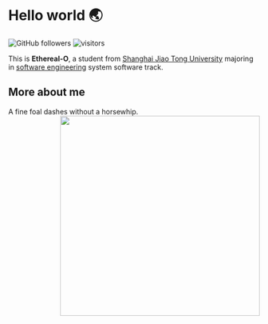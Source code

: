 <!--
### Hi there 👋
-->

<!--
**Ethereal-O/Ethereal-O** is a ✨ _special_ ✨ repository because its `README.md` (this file) appears on your GitHub profile.

Here are some ideas to get you started:

- 🔭 I’m currently working on ...
- 🌱 I’m currently learning ...
- 👯 I’m looking to collaborate on ...
- 🤔 I’m looking for help with ...
- 💬 Ask me about ...
- 📫 How to reach me: ...
- 😄 Pronouns: ...
- ⚡ Fun fact: ...
-->
# Hello world :earth_asia:

![GitHub followers](https://img.shields.io/github/followers/Ethereal-O?style=social)
![visitors](https://visitor-badge.glitch.me/badge?page_id=Ethereal-O)

This is **Ethereal-O**, a student from [Shanghai Jiao Tong University](http://en.sjtu.edu.cn/) majoring in [software engineering](http://www.se.sjtu.edu.cn/) system software track.

## More about me

A fine foal dashes without a horsewhip.<img align='right' src='https://github-readme-stats.vercel.app/api/top-langs/?username=Ethereal-O&layout=compact&hide=scss,hcl,Tcl&langs_count=5&theme=tokyonight' width='400px'>

